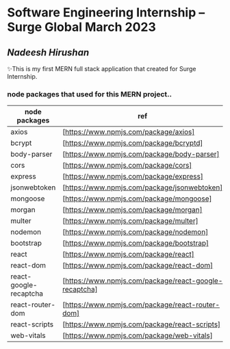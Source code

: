 # Software Engineering Internship – Surge Global March 2023
## _Nadeesh Hirushan_


✨This is my first MERN full stack application that created for Surge Internship.

### node packages that used for this MERN project..

| node packages | ref |
| ------ | ------ |
| axios | [https://www.npmjs.com/package/axios]|
| bcrypt | [https://www.npmjs.com/package/bcryptd]|
| body-parser | [https://www.npmjs.com/package/body-parser]|
| cors | [https://www.npmjs.com/package/cors]|
| express | [https://www.npmjs.com/package/express]|
| jsonwebtoken | [https://www.npmjs.com/package/jsonwebtoken]|
| mongoose | [https://www.npmjs.com/package/mongoose]|
| morgan | [https://www.npmjs.com/package/morgan]|
| multer | [https://www.npmjs.com/package/multer]|
| nodemon | [https://www.npmjs.com/package/nodemon]|
| bootstrap | [https://www.npmjs.com/package/bootstrap]|
| react | [https://www.npmjs.com/package/react]|
| react-dom | [https://www.npmjs.com/package/react-dom]|
| react-google-recaptcha | [https://www.npmjs.com/package/react-google-recaptcha]|
| react-router-dom | [https://www.npmjs.com/package/react-router-dom]|
| react-scripts | [https://www.npmjs.com/package/react-scripts]|
| web-vitals | [https://www.npmjs.com/package/web-vitals]|
 
